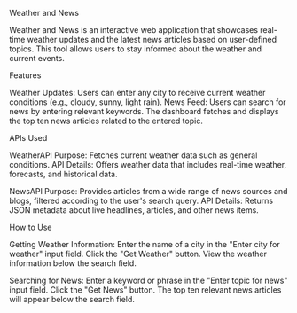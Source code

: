 Weather and News

Weather and News is an interactive web application that showcases real-time weather updates and the latest news articles based on user-defined topics. This tool allows users to stay informed about the weather and current events.

Features

Weather Updates: Users can enter any city to receive current weather conditions (e.g., cloudy, sunny, light rain).
News Feed: Users can search for news by entering relevant keywords. The dashboard fetches and displays the top ten news articles related to the entered topic.

APIs Used

WeatherAPI
Purpose: Fetches current weather data such as general conditions.
API Details: Offers weather data that includes real-time weather, forecasts, and historical data.

NewsAPI
Purpose: Provides articles from a wide range of news sources and blogs, filtered according to the user's search query.
API Details: Returns JSON metadata about live headlines, articles, and other news items.

How to Use

Getting Weather Information:
Enter the name of a city in the "Enter city for weather" input field.
Click the "Get Weather" button.
View the weather information below the search field.

Searching for News:
Enter a keyword or phrase in the "Enter topic for news" input field.
Click the "Get News" button.
The top ten relevant news articles will appear below the search field.